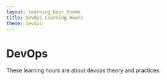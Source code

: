 ```yaml
---
layout: learning_hour_theme
title: DevOps Learning Hours
theme: devops
---
```


# DevOps

These learning hours are about devops theory and practices.